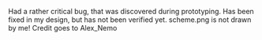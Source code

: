 Had a rather critical bug, that was discovered during prototyping. Has been fixed in my design, but has not been verified yet.
scheme.png is not drawn by me! Credit goes to Alex_Nemo
